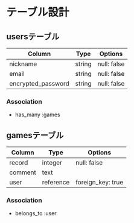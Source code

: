 # テーブル設計

## usersテーブル

| Column             | Type   | Options     |
| ------------------ | ------ | ----------- |
| nickname           | string | null: false |
| email              | string | null: false |
| encrypted_password | string | null: false |

### Association

- has_many :games

## gamesテーブル

| Column  | Type    | Options     |
| ------- | ------- | ----------- |
| record  | integer | null: false |
| comment | text    |             |
| user    | reference | foreign_key: true |

### Association

- belongs_to :user